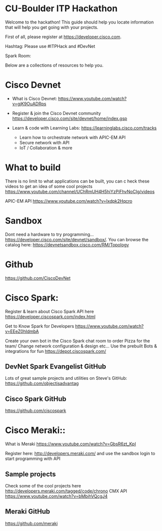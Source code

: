 # CU-Boulder ITP Hackathon

Welcome to the hackathon!  This guide should help you locate information that will help you get going with your projects.

First of all, please register at https://developer.cisco.com.

Hashtag: Please use #ITPHack and #DevNet

Spark Room: 

Below are a collections of resources to help you.

# Cisco Devnet

* What is Cisco Devnet: https://www.youtube.com/watch?v=gjK9OuADRps
 
* Register & join the Cisco Devnet community https://developer.cisco.com/site/devnet/home/index.gsp
 
* Learn & code with Learning Labs: https://learninglabs.cisco.com/tracks
  * Learn how to orchestrate network with APIC-EM API
  * Secure network with API 
  * IoT / Collaboration & more
 
 
# What to build

There is no limit to what applications can be built, you can c heck these videos to get an idea of some cool projects https://www.youtube.com/channel/UChRmUH4H5hiYzPiFhvNoCIg/videos

APIC-EM API https://www.youtube.com/watch?v=Ixdpk2Hqcro
           
# Sandbox
Dont need a hardware to try programming... https://developer.cisco.com/site/devnet/sandbox/. You can browse the catalog here: https://devnetsandbox.cisco.com/RM/Topology
 
# Github 

https://github.com/CiscoDevNet
 
 
# Cisco Spark:
Register & learn about Cisco Spark API here https://developer.ciscospark.com/index.html

Get to Know Spark for Developers https://www.youtube.com/watch?v=EEeZ0hIdmbA

Create your own bot in the Cisco Spark chat room to order Pizza for the team/ Change network configuration & design etc…
Use the prebuilt Bots & integrations for fun https://depot.ciscospark.com/

## DevNet Spark Evangelist GitHub
Lots of great sample projects and utilities on Steve's GitHub: https://github.com/objectisadvantag

## Cisco Spark GitHub
https://github.com/ciscospark
 
           
# Cisco Meraki::
What is Meraki https://www.youtube.com/watch?v=GbsR6zt_KpI

Register here: http://developers.meraki.com/ and use the sandbox login to start programming with API

## Sample projects
Check some of the cool projects here http://developers.meraki.com/tagged/code/chrono
CMX API https://www.youtube.com/watch?v=bMbihVQcgJ4

## Meraki GitHub
https://github.com/meraki
 
